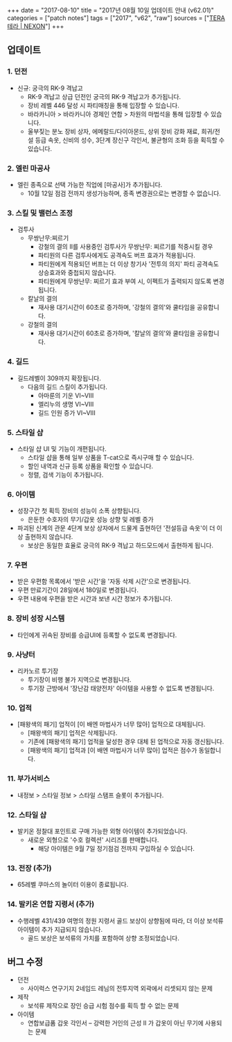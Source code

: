 +++
date = "2017-08-10"
title = "2017년 08월 10일 업데이트 안내 (v62.01)"
categories = ["patch notes"]
tags = ["2017", "v62", "raw"]
sources = ["[TERA 테라 | NEXON](http://tera.nexon.com/news/update/view.aspx?n4articlesn=291)"]
+++

## 업데이트

### **1.** 던전
- 신규: 궁극의 RK-9 격납고
  - RK-9 격납고 상급 던전인 궁극의 RK-9 격납고가 추가됩니다.
  - 장비 레벨 446 달성 시 파티매칭을 통해 입장할 수 있습니다.
  - 바라카니아 > 바라카니아 경제인 연합 > 차원의 마법석을 통해 입장할 수 있습니다.
  - 울부짖는 분노 장비 상자, 에메랄드/다이아몬드, 상위 장비 강화 재료, 희귀/전설 등급 속옷, 신비의 성수, 3단계 장신구 각인서, 불균형의 조화 등을 획득할 수 있습니다.

### **2.** 엘린 마공사
- 엘린 종족으로 선택 가능한 직업에 [마공사]가 추가됩니다.
  - 10월 12일 점검 전까지 생성가능하며, 종족 변경권으로는 변경할 수 없습니다.

### **3.** 스킬 및 밸런스 조정
- 검투사
  - 무쌍난무:찌르기
    - 강철의 결의 II를 사용중인 검투사가 무쌍난무: 찌르기를 적중시킬 경우
    - 파티원의 다른 검투사에게도 공격속도 버프 효과가 적용됩니다.
    - 파티원에게 적용되던 버프는 더 이상 창기사 '전투의 의지' 파티 공격속도 상승효과와 중첩되지 않습니다.
    - 파티원에게 무쌍난무: 찌르기 효과 부여 시, 이펙트가 출력되지 않도록 변경됩니다.
  - 칼날의 결의
    - 재사용 대기시간이 60초로 증가하며, '강철의 결의'와 쿨타임을 공유합니다.
  - 강철의 결의
    - 재사용 대기시간이 60초로 증가하며, '칼날의 결의'와 쿨타임을 공유합니다.

### **4.** 길드
- 길드레벨이 309까지 확장됩니다.
  - 다음의 길드 스킬이 추가됩니다.
    - 아마룬의 기운 VI~VIII
    - 엘리누의 생명 VI~VIII
    - 길드 인원 증가 VI~VIII

### **5.** 스타일 샵
- 스타일 샵 UI 및 기능이 개편됩니다.
  - 스타일 샵을 통해 일부 상품을 T-cat으로 즉시구매 할 수 있습니다.
  - 할인 내역과 신규 등록 상품을 확인할 수 있습니다.
  - 정렬, 검색 기능이 추가됩니다.

### **6.** 아이템
- 성장구간 첫 획득 장비의 성능이 소폭 상향됩니다.
  - 은둔한 수호자의 무기/갑옷 성능 상향 및 레벨 증가
- 파괴된 신계의 관문 4단계 보상 상자에서 드물게 출현하던 '전설등급 속옷'이 더 이상 출현하지 않습니다.
  - 보상은 동일한 효율로 궁극의 RK-9 격납고 하드모드에서 출현하게 됩니다.

### **7.** 우편
- 받은 우편함 목록에서 '받은 시간'을 '자동 삭제 시간'으로 변경됩니다.
- 우편 만료기간이 28일에서 180일로 변경됩니다. 
- 우편 내용에 우편을 받은 시간과 보낸 시간 정보가 추가됩니다.

### **8.** 장비 성장 시스템
- 타인에게 귀속된 장비를 승급UI에 등록할 수 없도록 변경됩니다.

### **9.** 사냥터
- 리카노르 투기장
  - 투기장이 비행 불가 지역으로 변경됩니다.
  - 투기장 근방에서 '장난감 태양전차' 아이템을 사용할 수 없도록 변경됩니다.

### **10.** 업적
- [패왕색의 패기] 업적이 [이 배엔 마법사가 너무 많아] 업적으로 대체됩니다.
  - [패왕색의 패기] 업적은 삭제됩니다.
  - 기존에 [패왕색의 패기] 업적을 달성한 경우 대체 된 업적으로 자동 갱신됩니다.
  - [패왕색의 패기] 업적과 [이 배엔 마법사가 너무 많아] 업적은 점수가 동일합니다.

### **11.** 부가서비스
- 내정보 > 스타일 정보 > 스타일 스탬프 슬롯이 추가됩니다.

### **12.** 스타일 샵
- 발키온 정찰대 포인트로 구매 가능한 외형 아이템이 추가되었습니다.
  - 새로운 외형으로 '수호 컬렉션' 시리즈를 판매합니다.
    - 해당 아이템은 9월 7일 정기점검 전까지 구입하실 수 있습니다.

### **13.** 전장 (추가)
- 65레벨 쿠마스의 놀이터 이용이 종료됩니다. 

### **14.** 발키온 연합 지령서 (추가)
- 수행레벨 431/439 여명의 정원 지령서 골드 보상이 상향됨에 따라, 더 이상 보석류 아이템이 추가 지급되지 않습니다.
  - 골드 보상은 보석류의 가치를 포함하여 상향 조정되었습니다.

## 버그 수정

- 던전
  - 사이럭스 연구기지 2네임드 레님의 전투지역 외곽에서 리셋되지 않는 문제
- 제작
  - 보석류 제작으로 장인 승급 시험 점수를 획득 할 수 없는 문제
- 아이템
  - 연합보급품 갑옷 각인서 – 강력한 거인의 근성 II 가 갑옷이 아닌 무기에 사용되는 문제
